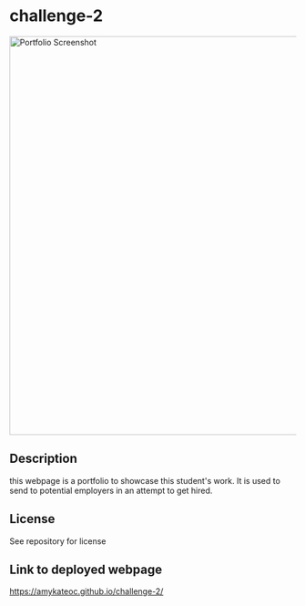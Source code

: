 # challenge-2

<img width="700" alt="Portfolio Screenshot" src="https://user-images.githubusercontent.com/112764796/216859381-236eb627-b5bd-463c-86fc-e7b9c3af9076.png">

## Description
this webpage is a portfolio to showcase this student's work. It is used to send to potential employers in an attempt to get hired.

## License 
See repository for license

## Link to deployed webpage
https://amykateoc.github.io/challenge-2/
